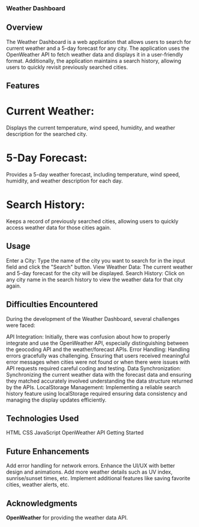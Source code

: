 ### Weather Dashboard

## Overview
The Weather Dashboard is a web application that allows users to search for current weather and a 5-day forecast for any city. The application uses the OpenWeather API to fetch weather data and displays it in a user-friendly format. Additionally, the application maintains a search history, allowing users to quickly revisit previously searched cities.

## Features

# Current Weather: #
 Displays the current temperature, wind speed, humidity, and weather description for the searched city.
# 5-Day Forecast: 
Provides a 5-day weather forecast, including temperature, wind speed, humidity, and weather description for each day.
# Search History: 
Keeps a record of previously searched cities, allowing users to quickly access weather data for those cities again.

## Usage
Enter a City: Type the name of the city you want to search for in the input field and click the "Search" button.
View Weather Data: The current weather and 5-day forecast for the city will be displayed.
Search History: Click on any city name in the search history to view the weather data for that city again.

## Difficulties Encountered

During the development of the Weather Dashboard, several challenges were faced:

API Integration: Initially, there was confusion about how to properly integrate and use the OpenWeather API, especially distinguishing between the geocoding API and the weather/forecast APIs.
Error Handling: Handling errors gracefully was challenging. Ensuring that users received meaningful error messages when cities were not found or when there were issues with API requests required careful coding and testing.
Data Synchronization: Synchronizing the current weather data with the forecast data and ensuring they matched accurately involved understanding the data structure returned by the APIs.
LocalStorage Management: Implementing a reliable search history feature using localStorage required ensuring data consistency and managing the display updates efficiently.

## Technologies Used
HTML
CSS
JavaScript
OpenWeather API
Getting Started

## Future Enhancements
Add error handling for network errors.
Enhance the UI/UX with better design and animations.
Add more weather details such as UV index, sunrise/sunset times, etc.
Implement additional features like saving favorite cities, weather alerts, etc.

## Acknowledgments
**OpenWeather** for providing the weather data API.
